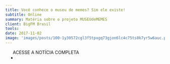 ```yaml
---
title: Você conhece o museu de memes? Sim ele existe!
subtitle: Online
summary: Matéria sobre o projeto MUSEUdeMEMES
client: BigFM Brasil
tools: 
date: 2017-11-02
image: 'images/posts/100-1y30572cgl3f5tpxgq73gjon6lc4c75ts8k7yr5w6auc.png'
---
```




<div class="post__share"><ul class="share__list list-reset">ACESSE A NOTÍCIA COMPLETA<li class="share__item" style="margin-left: 10px"><a class="share__link share__facebook" style="background: #fa5657" href="http://bigfmbrasil.com.br/conhece-o-musseu-de-memes-sim-ele-existe/" title="Link" rel="nofollow"><i class="fa-solid fa-link"></i></a></li></ul></div>
<!-- <div class="gallery-box"><div class="gallery"><img src="/clipping/images/example-1.jpg" loading="lazy" alt="Project"><img src="/clipping/images/example-2.jpg" loading="lazy" alt="Project"></div><em>Gallery / <a href="https://www.freepik.com/" target="_blank">Freepic</a></em></div> -->